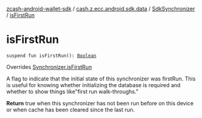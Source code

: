 [zcash-android-wallet-sdk](../../index.md) / [cash.z.ecc.android.sdk.data](../index.md) / [SdkSynchronizer](index.md) / [isFirstRun](./is-first-run.md)

# isFirstRun

`suspend fun isFirstRun(): `[`Boolean`](https://kotlinlang.org/api/latest/jvm/stdlib/kotlin/-boolean/index.html)

Overrides [Synchronizer.isFirstRun](../-synchronizer/is-first-run.md)

A flag to indicate that the initial state of this synchronizer was firstRun. This is useful for knowing whether
initializing the database is required and whether to show things like"first run walk-throughs."

**Return**
true when this synchronizer has not been run before on this device or when cache has been cleared since
the last run.


